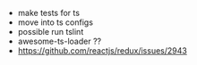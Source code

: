 - make tests for ts
- move into ts configs
- possible run tslint
- awesome-ts-loader ??
- https://github.com/reactjs/redux/issues/2943
